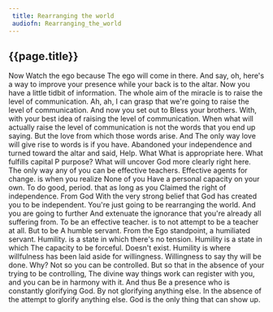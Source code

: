 ```yaml
---
 title: Rearranging the world
 audiofn: Rearranging_the_world
---
```


## {{page.title}}

Now Watch the ego because The ego will come in there. And say, oh,
here's a way to improve your presence while your back is to the altar.
Now you have a little tidbit of information. The whole aim of the
miracle is to raise the level of communication. Ah, ah, I can grasp that
we're going to raise the level of communication. And now you set out to
Bless your brothers. With, with your best idea of raising the level of
communication. When what will actually raise the level of communication
is not the words that you end up saying. But the love from which those
words arise. And The only way love will give rise to words is if you
have. Abandoned your independence and turned toward the altar and said,
Help. What What is appropriate here. What fulfills capital P purpose?
What will uncover God more clearly right here. The only way any of you
can be effective teachers. Effective agents for change. is when you
realize None of you Have a personal capacity on your own. To do good,
period. that as long as you Claimed the right of independence. From God
With the very strong belief that God has created you to be independent.
You're just going to be rearranging the world. And you are going to
further And extenuate the ignorance that you're already all suffering
from. To be an effective teacher. is to not attempt to be a teacher at
all. But to be A humble servant. From the Ego standpoint, a humiliated
servant. Humility. is a state in which there's no tension. Humility is a
state in which The capacity to be forceful. Doesn't exist. Humility is
where willfulness has been laid aside for willingness. Willingness to
say thy will be done. Why? Not so you can be controlled. But so that in
the absence of your trying to be controlling, The divine way things work
can register with you, and you can be in harmony with it. And thus Be a
presence who is constantly glorifying God. By not glorifying anything
else. In the absence of the attempt to glorify anything else. God is the
only thing that can show up.

